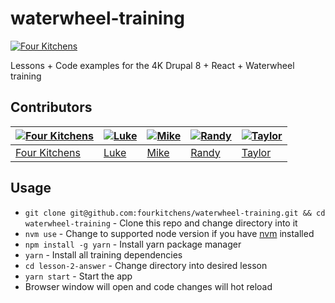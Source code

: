 # waterwheel-training

[![Four Kitchens](https://img.shields.io/badge/4K-Four%20Kitchens-35AA4E.svg?style=flat-square)](https://fourkitchens.com/)

Lessons + Code examples for the 4K Drupal 8 + React + Waterwheel training

## Contributors

[![Four Kitchens](https://avatars.githubusercontent.com/u/348885?s=130)](https://github.com/fourkitchens) | [![Luke](https://avatars.githubusercontent.com/u/1127238?s=130)](https://github.com/infiniteluke) | [![Mike](https://avatars.githubusercontent.com/u/251658?s=130)](https://github.com/mirzu) | [![Randy](https://avatars.githubusercontent.com/u/409903?s=130)](https://github.com/amazingrando) | [![Taylor](https://avatars.githubusercontent.com/u/1486573?s=130)](https://github.com/tsmith512)
--- | --- | --- | --- | ---
[Four Kitchens](https://github.com/fourkitchens) | [Luke](https://github.com/infiniteluke) | [Mike](https://github.com/mirzu) | [Randy](https://github.com/amazingrando) | [Taylor](https://github.com/tsmith512)
## Usage
- `git clone git@github.com:fourkitchens/waterwheel-training.git && cd waterwheel-training` - Clone this repo and change directory into it
- `nvm use` - Change to supported node version if you have [nvm](https://github.com/creationix/nvm) installed
- `npm install -g yarn` - Install yarn package manager
- `yarn` - Install all training dependencies
- `cd lesson-2-answer` - Change directory into desired lesson
- `yarn start` - Start the app
- Browser window will open and code changes will hot reload


